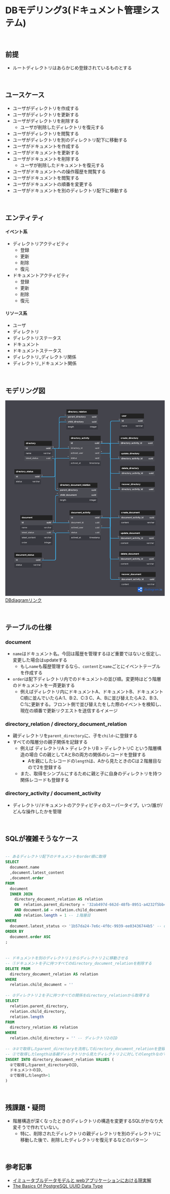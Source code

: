# DBモデリング3(ドキュメント管理システム)

<br>

## 前提
- ルートディレクトリはあらかじめ登録されているものとする

<br>

## ユースケース
- ユーザがディレクトリを作成する
- ユーザがディレクトリを更新する
- ユーザがディレクトリを削除する
  - ユーザが削除したディレクトリを復元する
- ユーザがディレクトリを閲覧する
- ユーザがディレクトリを別のディレクトリ配下に移動する
- ユーザがドキュメントを作成する
- ユーザがドキュメントを更新する
- ユーザがドキュメントを削除する
  - ユーザが削除したドキュメントを復元する
- ユーザがドキュメントへの操作履歴を閲覧する
- ユーザがドキュメントを閲覧する
- ユーザがドキュメントの順番を変更する
- ユーザがドキュメントを別のディレクトリ配下に移動する


<br>

## エンティティ
#### イベント系
- ディレクトリアクティビティ
  - 登録
  - 更新
  - 削除
  - 復元
- ドキュメントアクティビティ
  - 登録
  - 更新
  - 削除
  - 復元
#### リソース系
- ユーザ
- ディレクトリ
- ディレクトリステータス
- ドキュメント
- ドキュメントステータス
- ディレクトリ_ディレクトリ関係
- ディレクトリ_ドキュメント関係
<br>

## モデリング図
![モデリング図](再DBモデリング3.png)
[DBdiagramリンク](https://dbdiagram.io/d/62f353d7c2d9cf52fa7c382d)

<br>

## テーブルの仕様

### document
- `name`はドキュメント名。今回は履歴を管理するほど重要ではないと仮定し、変更した場合はupdateする
  - もし`name`も履歴管理するなら、`content`と`name`ごとにイベントテーブルを作成する
- `order`は配下ディレクトリ内でのドキュメントの並び順。変更時はどう階層のドキュメントを一斉更新する
  - 例えばディレクトリ内にドキュメントA、ドキュメントB、ドキュメントC順に並んでいたらA:1、B:2、C:3
  C、A、Bに並び替えたらA:2、B:3、C:1に更新する。フロント側で並び替えたをした際のイベントを検知し、現在の順番で更新リクエストを送信するイメージ

### directory_relation / directory_document_relation
- 親ディレクトリを`parent_directory`に、子を`child~`に登録する
- すべての階層分の親子関係を記録する
  - 例えば ディレクトリA > ディレクトリB > ディレクトリC という階層構造の場合
  Cの親としてAとBの両方の関係のレコードを登録する
    - Aを親にしたレコードの`length`は、Aから見たときのCは２階層目なので2を登録する
  - また、取得をシンプルにするために親と子に自身のディレクトリを持つ関係レコードも登録する

### directory_activity / document_activity
- ディレクトリ/ドキュメントのアクティビティのスーパータイプ。いつ/誰が/どんな操作したかを管理

<br>

## SQLが複雑そうなケース

```SQL

-- あるディレクトリ配下のドキュメントをorder順に取得
SELECT
  document.name
  ,document.latest_content
  ,document.order
FROM
  document
  INNER JOIN
    directory_document_relation AS relation
    ON  relation.parent_directory = '32ab497d-662d-48fb-8951-a4232f5bb458' -- 指定したディレクトリID
    AND document.id = relation.child_document
    AND relation.length = 1 -- １階層目
WHERE
  document.latest_status <> '1b57da24-7e6c-4f0c-9939-ee03436744b5' -- deleted
ORDER BY
  document.order ASC
;


-- ドキュメントを別のディレクトリ１からディレクトリ２に移動させる
-- ①ドキュメントを子に持つすべてのdirectory_document_relationを削除する
DELETE FROM 
  directory_document_relation AS relation
WHERE
  relation.child_document = ''

-- ②ディレクトリ２を子に持つすべての関係をdirectory_relationから取得する
SELECT
  relation.parent_directory,
  relation.child_directory,
  relation.length
FROM
  directory_relation AS relation
WHERE
  relation.child_directory = '' -- ディレクトリ2のID

-- ③②で取得したparent_directoryを流用してdirectory_document_relationを登録する。
-- ②で取得したlengthは各親ディレクトリから見たディレクトリ２に対してのlengthなので、length+1がドキュメントのlengthになる
INSERT INTO directory_document_relation VALUES (
  ②で取得したparent_directoryのID, 
  ドキュメントのID, 
  ②で取得したlength+1
)
```

<br>

## 残課題・疑問
- 階層構造が深くなったときのディレクトリの構造を変更するSQLがかなり大変そうで作れていない。
  - 特に、削除されたディレクトリの親ディレクトリを別のディレクトリに移動した後で、削除したディレクトリを復元するなどのパターン

<br>

## 参考記事
- [イミュータブルデータモデルと webアプリケーションにおける現実解](https://qiita.com/urakawa/items/3d7777e6734cb5c15bd1)
- [The Basics Of PostgreSQL UUID Data Type](https://www.postgresqltutorial.com/postgresql-tutorial/postgresql-uuid/)
